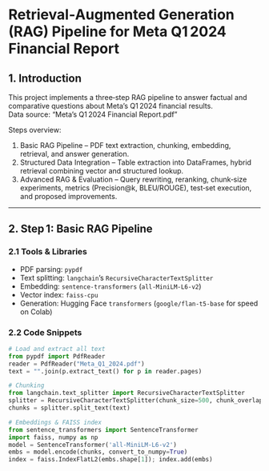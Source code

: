 # Retrieval‑Augmented Generation (RAG) Pipeline for Meta Q1 2024 Financial Report


## 1. Introduction

This project implements a three‑step RAG pipeline to answer factual and comparative questions about Meta’s Q1 2024 financial results.  
Data source: “Meta’s Q1 2024 Financial Report.pdf”  

Steps overview:
1. Basic RAG Pipeline – PDF text extraction, chunking, embedding, retrieval, and answer generation.  
2. Structured Data Integration – Table extraction into DataFrames, hybrid retrieval combining vector and structured lookup.  
3. Advanced RAG & Evaluation – Query rewriting, reranking, chunk‑size experiments, metrics (Precision@k, BLEU/ROUGE), test‑set execution, and proposed improvements.

---

## 2. Step 1: Basic RAG Pipeline

### 2.1 Tools & Libraries
- PDF parsing: `pypdf`  
- Text splitting: `langchain`’s `RecursiveCharacterTextSplitter`  
- Embedding: `sentence-transformers` (`all-MiniLM-L6-v2`)  
- Vector index: `faiss-cpu`  
- Generation: Hugging Face `transformers` (`google/flan-t5-base` for speed on Colab)

### 2.2 Code Snippets

```python
# Load and extract all text
from pypdf import PdfReader
reader = PdfReader("Meta_Q1_2024.pdf")
text = "".join(p.extract_text() for p in reader.pages)

# Chunking
from langchain.text_splitter import RecursiveCharacterTextSplitter
splitter = RecursiveCharacterTextSplitter(chunk_size=500, chunk_overlap=50)
chunks = splitter.split_text(text)

# Embeddings & FAISS index
from sentence_transformers import SentenceTransformer
import faiss, numpy as np
model = SentenceTransformer('all-MiniLM-L6-v2')
embs = model.encode(chunks, convert_to_numpy=True)
index = faiss.IndexFlatL2(embs.shape[1]); index.add(embs)
